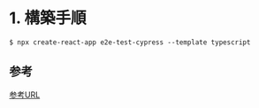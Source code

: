 # 1. 構築手順

`$ npx create-react-app e2e-test-cypress --template typescript`


## 参考

[参考URL](https://www.gixo.jp/blog/16086/)


